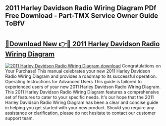 ## 2011 Harley Davidson Radio Wiring Diagram PDf Free Download - Part-TMX Service Owner Guide ToBfV

# <h2><a href="http://dft87sv.blite.top/?on=2011+Harley+Davidson+Radio+Wiring+Diagram">🔗Download New 👉🔴 2011 Harley Davidson Radio Wiring Diagram</a></h2>

[![2011 Harley Davidson Radio Wiring Diagram download](https://i.imgur.com/lujVjoI.png)](http://dft87sv.blite.top/?on=2011+Harley+Davidson+Radio+Wiring+Diagram)
Congratulations on Your Purchase! This manual celebrates your new 2011 Harley Davidson Radio Wiring Diagram and provides a roadmap to its successful operation. Operating Instructions for Advanced Users This guide is tailored to experienced users of your new 2011 Harley Davidson Radio Wiring Diagram. This 2011 Harley Davidson Radio Wiring Diagram features a comprehensive set of features to cater to your specific needs. It's our hope that the 2011 Harley Davidson Radio Wiring Diagram has been a clear and concise guide in helping you get started with your new product. Should you require any assistance or clarification, please do not hesitate to contact our customer support team.
